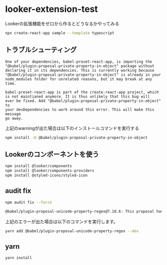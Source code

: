 # looker-extension-test

Lookerの拡張機能をゼロから作るとどうなるかやってみる

```bash
npx create-react-app sample --template typescript
```

## トラブルシューティング

```text
One of your dependencies, babel-preset-react-app, is importing the
"@babel/plugin-proposal-private-property-in-object" package without
declaring it in its dependencies. This is currently working because
"@babel/plugin-proposal-private-property-in-object" is already in your
node_modules folder for unrelated reasons, but it may break at any time.

babel-preset-react-app is part of the create-react-app project, which
is not maintianed anymore. It is thus unlikely that this bug will
ever be fixed. Add "@babel/plugin-proposal-private-property-in-object" to
your devDependencies to work around this error. This will make this message
go away.
```

上記のwarningが出た場合は以下のインストールコマンドを実行する

```bash
npm install -D @babel/plugin-proposal-private-property-in-object
```

## Lookerのコンポーネントを使う

```bash
npm install @looker/components
npm install @looker/components-providers
npm install @styled-icons/styled-icon
```

## audit fix

```bash
npm audit fix --force
```

```bash
@babel/plugin-proposal-unicode-property-regex@7.18.6: This proposal has been merged to the ECMAScript standard and thus this plugin is no longer maintained. Please use @babel/plugin-transform-unicode-property-regex instead.
```

上記のエラーが出た場合は以下のコマンドを実行します。

```bash
yarn add @babel/plugin-proposal-unicode-property-regex --dev
```

## yarn

```bash
yarn install
```
